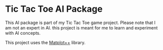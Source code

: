 # Tic Tac Toe AI Package

This AI package is part of my Tic Tac Toe game project.
Please note that I am not an expert in AI.
this project is meant for me to learn and experiment with AI concepts.

This project uses the [Matplot++](https://github.com/alandefreitas/matplotplusplus) library.
